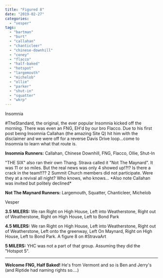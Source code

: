 ```yaml
---
title: "Figured 8"
date: "2019-02-27"
categories: 
  - "vesper"
tags: 
  - "bartman"
  - "burt"
  - "callahan"
  - "chanticleer"
  - "chinese-downhill"
  - "coney"
  - "flacco"
  - "half-baked"
  - "hotspot"
  - "largemouth"
  - "michelob"
  - "ollie"
  - "parker"
  - "shut-in"
  - "squatter"
  - "wkrp"
---
```


Insomnia

#TheStandard, the original, the ever popular Insomnia kicked off the morning. There was even an FNG, EH'd by our bro Flacco. Due to his first post being Insomnia Callahan (the amazing Site Q) hit him with the disclaimer and we were off for a reverse Davis Drive loop...come to Insomnia to learn what that route is.

**Insomnia Runners:** Callahan, Chinese Downhill, FNG, Flacco, Ollie, Shut-In

"THE SIX" also ran their own Thang. Strava called it "Not The Maynard". It was 11 or so miles. But the real news was only 4 showed up!?!? Is there a crack in the team!!?? 2 Summit Church members did not participate. Were they at a revival all night? Who knows, who knows... \*Also note Callahan was invited but politely declined\*

**Not The Maynard Runners:** Largemouth, Squatter, Chanticleer, Michelob

Vesper

**3.5 MILERS:** We ran Right on High House, Left into Weatherstone, Right out of Weatherstone, Right on High House, Left to Bond Park

**4.5 MILERS:** We ran Right on High House, Left into Weatherstone, Right out of Weatherstone, Left onto the greenway, Left On Maynard, Right on High House, Left to Bond Park. A figure 8 on #StravaArt

**5 MILERS:** YHC was not a part of that group. Assuming they did the "Hotspot 5".

* * *

**Welcome FNG, Half Baked!** He's from Vermont and so is Ben and Jerry's (and Riptide had naming rights so....)
